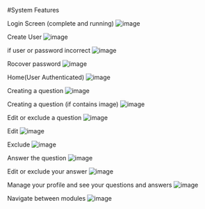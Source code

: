 #System Features

Login Screen (complete and running)
![image](https://github.com/Antony-Lucas/Knowbi-FAQ-FrontEnd/assets/54651622/c73cb6f5-79ab-4b99-9aaa-bec696e935e0)

Create User
![image](https://github.com/Antony-Lucas/Knowbi-FAQ-FrontEnd/assets/54651622/b38f14e5-8e36-4801-b3c9-536195442ea1)

if user or password incorrect
![image](https://github.com/Antony-Lucas/Knowbi-FAQ-FrontEnd/assets/54651622/0e24b191-6c9d-4eb3-82b4-37b0d4207097)

Rocover password
![image](https://github.com/Antony-Lucas/Knowbi-FAQ-FrontEnd/assets/54651622/082b957b-a8be-4103-a669-327e8adc5851)

Home(User Authenticated)
![image](https://github.com/Antony-Lucas/Knowbi-FAQ-FrontEnd/assets/54651622/6f4345f5-0676-49bd-8616-9b77c581ae95)

Creating a question 
![image](https://github.com/Antony-Lucas/Knowbi-FAQ-FrontEnd/assets/54651622/fd7c2a6c-cf73-45cc-a17a-df3bb735958d)

Creating a question (if contains image)
![image](https://github.com/Antony-Lucas/Knowbi-FAQ-FrontEnd/assets/54651622/06081dfc-f8c5-4872-9560-f6f9ae118fb9)

Edit or exclude a question
![image](https://github.com/Antony-Lucas/Knowbi-FAQ-FrontEnd/assets/54651622/586a6cf9-8c4c-4f55-b1f4-158fec8933b1)

Edit
![image](https://github.com/Antony-Lucas/Knowbi-FAQ-FrontEnd/assets/54651622/ef630f72-885d-4252-bcb3-ea6b60dee752)

Exclude
![image](https://github.com/Antony-Lucas/Knowbi-FAQ-FrontEnd/assets/54651622/9ef2ff65-6240-429a-86f3-72b0ca8a9543)

Answer the question
![image](https://github.com/Antony-Lucas/Knowbi-FAQ-FrontEnd/assets/54651622/ca037af6-6c05-4504-ba90-742bd664c998)

Edit or exclude your answer
![image](https://github.com/Antony-Lucas/Knowbi-FAQ-FrontEnd/assets/54651622/e1359962-b663-428c-b70d-741e8bd589bb)

Manage your profile and see your questions and answers
![image](https://github.com/Antony-Lucas/Knowbi-FAQ-FrontEnd/assets/54651622/e2fe60df-5050-49d7-bd1f-831b828a7851)

Navigate between modules
![image](https://github.com/Antony-Lucas/Knowbi-FAQ-FrontEnd/assets/54651622/f431007f-9604-4c93-b845-862d80d0cce1)

